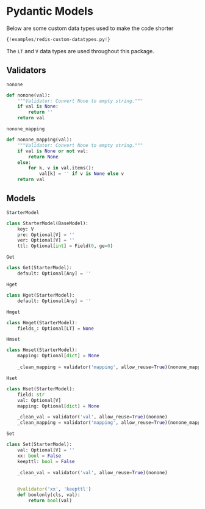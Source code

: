 # Pydantic Models

Below are some custom data types used to make the code shorter
 
<a id="custom-data-types"></a>
```python
{!examples/redis-custom-datatypes.py!}
```

The `LT` and `V` data types are used throughout this package.

Validators
----------

`nonone`
```python
def nonone(val):
    """Validator: Convert None to empty string."""
    if val is None:
        return ''
    return val
```

`nonone_mapping`
```python hl_lines="1"
def nonone_mapping(val):
    """Validator: Convert None to empty string."""
    if val is None or not val:
        return None
    else:
        for k, v in val.items():
            val[k] = '' if v is None else v
    return val
```

Models
------

`StarterModel`
```python
class StarterModel(BaseModel):
    key: V
    pre: Optional[V] = ''
    ver: Optional[V] = ''
    ttl: Optional[int] = Field(0, ge=0)
```

`Get`
```python
class Get(StarterModel):
    default: Optional[Any] = ''
```

`Hget`
```python
class Hget(StarterModel):
    default: Optional[Any] = ''
```

`Hmget`
```python
class Hmget(StarterModel):
    fields_: Optional[LT] = None
```

`Hmset`
```python
class Hmset(StarterModel):
    mapping: Optional[dict] = None
    
    _clean_mapping = validator('mapping', allow_reuse=True)(nonone_mapping)
```

`Hset`
```python
class Hset(StarterModel):
    field: str
    val: Optional[V]
    mapping: Optional[dict] = None

    _clean_val = validator('val', allow_reuse=True)(nonone)
    _clean_mapping = validator('mapping', allow_reuse=True)(nonone_mapping)
```

`Set`
```python
class Set(StarterModel):
    val: Optional[V] = ''
    xx: bool = False
    keepttl: bool = False

    _clean_val = validator('val', allow_reuse=True)(nonone)

    
    @validator('xx', 'keepttl')
    def boolonly(cls, val):
        return bool(val)
```